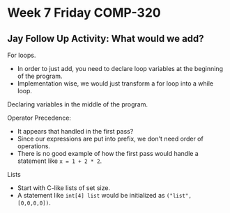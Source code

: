 # Week 7 Friday COMP-320
## Jay Follow Up Activity: What would we add?
For loops.
- In order to just add, you need to declare loop variables at the beginning of the program.
- Implementation wise, we would just transform a for loop into a while loop.

Declaring variables in the middle of the program.

Operator Precedence:
- It appears that handled in the first pass?
- Since our expressions are put into prefix, we don't need order of operations.
- There is no good example of how the first pass would handle a statement like `x = 1 + 2 * 2`.

Lists
- Start with C-like lists of set size.
- A statement like `int[4] list` would be initialized as `("list", [0,0,0,0])`.